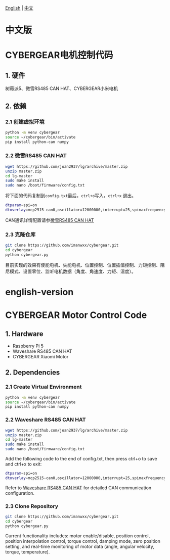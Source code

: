 [English](#english-version) | [中文](#中文版)
# 中文版
# CYBERGEAR电机控制代码

## 1. 硬件

树莓派5、微雪RS485 CAN HAT、CYBERGEAR小米电机

## 2. 依赖

### 2.1 创建虚拟环境

```bash
python -m venv cybergear
source ~/cybergear/bin/activate
pip install python-can numpy
```

### 2.2 微雪RS485 CAN HAT

```bash
wget https://github.com/joan2937/lg/archive/master.zip
unzip master.zip
cd lg-master
sudo make install 
sudo nano /boot/firmware/config.txt
```

将下面的代码复制到`config.txt`最后，`ctrl+o`写入，`ctrl+x` 退出。

```bash
dtparam=spi=on
dtoverlay=mcp2515-can0,oscillator=12000000,interrupt=25,spimaxfrequency=2000000
```

CAN通讯详情配置请参[微雪RS485 CAN HAT](https://www.waveshare.net/wiki/RS485_CAN_HAT)

### 2.3 克隆仓库

```bash
git clone https://github.com/imanwxx/cybergear.git
cd cybergear
python cybergear.py
```

目前实现的效果有使能电机、失能电机、位置控制、位置插值控制、力矩控制、阻尼模式、设置零位、监听电机数据（角度、角速度、力矩、温度）。

# english-version

# CYBERGEAR Motor Control Code
## 1. Hardware
- Raspberry Pi 5
- Waveshare RS485 CAN HAT
- CYBERGEAR Xiaomi Motor
## 2. Dependencies
### 2.1 Create Virtual Environment
```bash
python -m venv cybergear
source ~/cybergear/bin/activate
pip install python-can numpy
```
### 2.2 Waveshare RS485 CAN HAT
```bash
wget https://github.com/joan2937/lg/archive/master.zip
unzip master.zip
cd lg-master
sudo make install 
sudo nano /boot/firmware/config.txt
```
Add the following code to the end of config.txt, then press ctrl+o to save and ctrl+x to exit:

```bash
dtparam=spi=on
dtoverlay=mcp2515-can0,oscillator=12000000,interrupt=25,spimaxfrequency=2000000
```
Refer to [Waveshare RS485 CAN HAT](https://www.waveshare.net/wiki/RS485_CAN_HAT) for detailed CAN communication configuration.
### 2.3 Clone Repository
```bash
git clone https://github.com/imanwxx/cybergear.git
cd cybergear
python cybergear.py
```

Current functionality includes: motor enable/disable, position control, position interpolation control, torque control, damping mode, zero position setting, and real-time monitoring of motor data (angle, angular velocity, torque, temperature).

